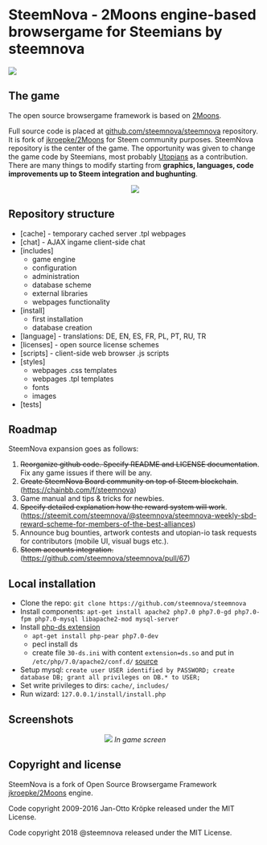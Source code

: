 # SteemNova - 2Moons engine-based browsergame for Steemians by steemnova

![](https://steemitimages.com/DQmNhKvcRhp5THpijqS45M18MiDpg1Cvc78Sv9rKCiJi5NJ/image.png)


## The game

The open source browsergame framework is based on [2Moons](https://gitter.im/2MoonsGame/Lobby/).

Full source code is placed at [github.com/steemnova/steemnova](https://github.com/steemnova/steemnova) repository. It is fork of [jkroepke/2Moons](https://github.com/jkroepke/2Moons) for Steem community purposes. SteemNova repository is the center of the game. The opportunity was given to change the game code by Steemians, most probably [Utopians](https://utopian.io/) as a contribution. There are many things to modify starting from **graphics, languages, code improvements up to Steem integration and bughunting**.

<p align="center">
<img src="https://www.steem.center/images/archive/5/55/20160814202358%21Steem_Logo.png">
</p>


## Repository structure

- [cache] - temporary cached server .tpl webpages
- [chat] - AJAX ingame client-side chat
- [includes]
  - game engine
  - configuration
  - administration
  - database scheme
  - external libraries
  - webpages functionality
- [install]
  - first installation
  - database creation
- [language] - translations: DE, EN, ES, FR, PL, PT, RU, TR
- [licenses] - open source license schemes
- [scripts] - client-side web browser .js scripts
- [styles] 
  - webpages .css templates
  - webpages .tpl templates
  - fonts
  - images
- [tests]


## Roadmap

SteemNova expansion goes as follows:
1. ~~Reorganize github code. Specify README and LICENSE documentation~~. Fix any game issues if there will be any.
2. ~~Create SteemNova Board community on top of Steem blockchain~~. (https://chainbb.com/f/steemnova)
3. Game manual and tips & tricks for newbies.
4. ~~Specify detailed explanation how the reward system will work~~. (https://steemit.com/steemnova/@steemnova/steemnova-weekly-sbd-reward-scheme-for-members-of-the-best-alliances)
5. Announce bug bounties, artwork contests and utopian-io task requests for contributors (mobile UI, visual bugs etc.).
6. ~~Steem accounts integration.~~ (https://github.com/steemnova/steemnova/pull/67)


## Local installation

- Clone the repo: `git clone https://github.com/steemnova/steemnova`
- Install components: `apt-get install apache2 php7.0 php7.0-gd php7.0-fpm php7.0-mysql libapache2-mod mysql-server`
- Install [php-ds extension](https://github.com/php-ds/extension)
    - `apt-get install php-pear php7.0-dev`
	- pecl install ds
	- create file `30-ds.ini` with content `extension=ds.so` and put in `/etc/php/7.0/apache2/conf.d/` [source](https://github.com/php-ds/extension/issues/2#issuecomment-181855047)
- Setup mysql: `create user USER identified by PASSWORD; create database DB; grant all privileges on DB.* to USER;`
- Set write privileges to dirs: `cache/`, `includes/`
- Run wizard: `127.0.0.1/install/install.php`


## Screenshots

<p align="center">
<img src="https://i.imgur.com/AvLok6Z.png">
  <i>In game screen</i>
</p>


## Copyright and license

SteemNova is a fork of Open Source Browsergame Framework [jkroepke/2Moons](https://github.com/jkroepke/2Moons) engine.

Code copyright 2009-2016 Jan-Otto Kröpke released under the MIT License. 

Code copyright 2018 @steemnova released under the MIT License.
